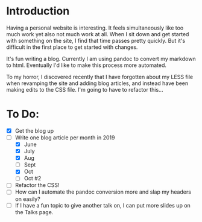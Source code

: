 # Introduction

Having a personal website is interesting. It feels simultaneously like too much work yet also not much work at all. When I sit down and get started with something on the site, I find that time passes pretty quickly. But it's difficult in the first place to get started with changes. 

It's fun writing a blog. Currently I am using pandoc to convert my markdown to html. Eventually I'd like to make this process more automated.

To my horror, I discovered recently that I have forgotten about my LESS file when revamping the site and adding blog articles, and instead have been making edits to the CSS file. I'm going to have to refactor this...

# To Do:
* [x] Get the blog up
* [ ] Write one blog article per month in 2019
    * [x] June
    * [x] July
    * [x] Aug
    * [ ] Sept
    * [x] Oct
	* [ ] Oct #2
* [ ] Refactor the CSS!
* [ ] How can I automate the pandoc conversion more and slap my headers on easily?
* [ ] If I have a fun topic to give another talk on, I can put more slides up on the Talks page.
